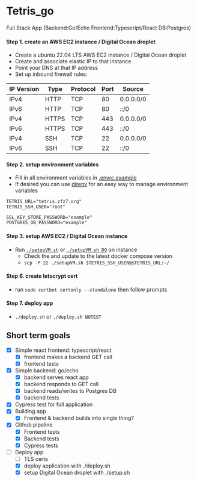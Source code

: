 # Tetris_go
Full Stack App (Backend:Go/Echo Frontend:Typescript/React DB:Postgres)
#### Step 1. create an AWS EC2 instance / Digital Ocean droplet

- Create a ubuntu 22.04 LTS AWS EC2 instance / Digital Ocean droplet
- Create and associate elastic IP to that instance
- Point your DNS at that IP address
- Set up inbound firewall rules:

| IP Version | Type  | Protocol                        | Port    | Source    |
|------------|-------|---------------------------------|---------|-----------|
| IPv4       | HTTP  | TCP                             | 80      | 0.0.0.0/0 |
| IPv6       | HTTP  | TCP                             | 80      | ::/0      |
| IPv4       | HTTPS | TCP                             | 443     | 0.0.0.0/0 |
| IPv6       | HTTPS | TCP                             | 443     | ::/0      |
| IPv4       | SSH   | TCP                             | 22      | 0.0.0.0/0 |
| IPv6       | SSH   | TCP                             | 22      | ::/0      |

#### Step 2. setup environment variables
- Fill in all environment variables in [.envrc.example](./.envrc.example)
- If desired you can use [direnv](https://direnv.net/) for an easy way to manage environment variables
```
TETRIS_URL="tetris.zfz7.org"
TETRIS_SSH_USER="root"

SSL_KEY_STORE_PASSWORD="example"
POSTGRES_DB_PASSWORD="example"
```

#### Step 3. setup AWS EC2  / Digital Ocean instance

- Run [`./setupVM.sh`](./setupVM.sh) or [`./setupVM.sh DO`](./setupVM.sh) on instance
  - Check the and update to the latest docker compose version
  - `scp -P 22 ./setupVM.sh $TETRIS_SSH_USER@$TETRIS_URL:~/`

#### Step 6. create letscrypt cert
- run `sudo certbot certonly --standalone` then follow prompts

#### Step 7. deploy app
- `./deploy.sh` or `./deploy.sh NOTEST`


## Short term goals
- [X] Simple react frontend: typescript/react
  - [X] frontend makes a backend GET call
  - [X] frontend tests 
- [X] Simple backend: go/echo
  - [X] backend serves react app
  - [X] backend responds to GET call
  - [X] backend reads/writes to Postgres DB 
  - [X] backend tests 
- [X] Cypress test for full application
- [X] Building app
  - [X] Frontend & backend builds into single thing?
- [X] Github pipeline
  - [X] Frontend tests
  - [X] Backend tests
  - [X] Cypress tests
- [ ] Deploy app
  - [ ] TLS certs
  - [X] deploy application with ./deploy.sh
  - [X] setup Digital Ocean droplet with ./setup.sh
